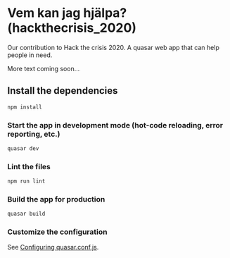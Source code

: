 # Vem kan jag hjälpa? (hackthecrisis_2020)

Our contribution to Hack the crisis 2020. A quasar web app that can help people in need.

More text coming soon...

## Install the dependencies

```bash
npm install
```

### Start the app in development mode (hot-code reloading, error reporting, etc.)

```bash
quasar dev
```

### Lint the files

```bash
npm run lint
```

### Build the app for production

```bash
quasar build
```

### Customize the configuration

See [Configuring quasar.conf.js](https://quasar.dev/quasar-cli/quasar-conf-js).
